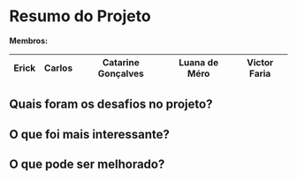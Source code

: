 # Resumo do Projeto
**Membros:**

| **Erick** | **Carlos** | **Catarine Gonçalves** | **Luana de Méro** | **Victor Faria** |
|-----------|----------|------------------------|-----------------|------------------|




## Quais foram os desafios no projeto?
## O que foi mais interessante?
## O que pode ser melhorado?


